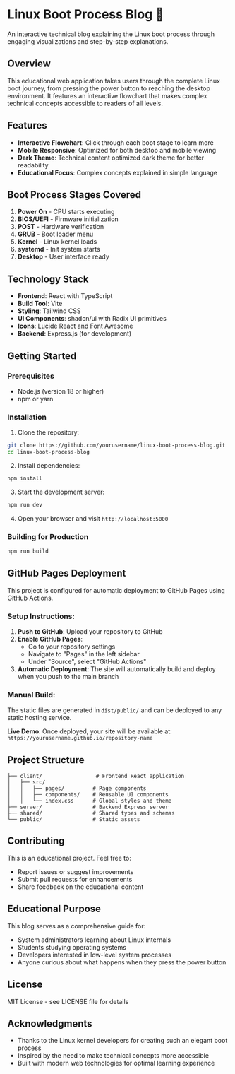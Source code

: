 # Linux Boot Process Blog 🐧

An interactive technical blog explaining the Linux boot process through engaging visualizations and step-by-step explanations.

## Overview

This educational web application takes users through the complete Linux boot journey, from pressing the power button to reaching the desktop environment. It features an interactive flowchart that makes complex technical concepts accessible to readers of all levels.

## Features

- **Interactive Flowchart**: Click through each boot stage to learn more
- **Mobile Responsive**: Optimized for both desktop and mobile viewing
- **Dark Theme**: Technical content optimized dark theme for better readability
- **Educational Focus**: Complex concepts explained in simple language

## Boot Process Stages Covered

1. **Power On** - CPU starts executing
2. **BIOS/UEFI** - Firmware initialization
3. **POST** - Hardware verification
4. **GRUB** - Boot loader menu
5. **Kernel** - Linux kernel loads
6. **systemd** - Init system starts
7. **Desktop** - User interface ready

## Technology Stack

- **Frontend**: React with TypeScript
- **Build Tool**: Vite
- **Styling**: Tailwind CSS
- **UI Components**: shadcn/ui with Radix UI primitives
- **Icons**: Lucide React and Font Awesome
- **Backend**: Express.js (for development)

## Getting Started

### Prerequisites

- Node.js (version 18 or higher)
- npm or yarn

### Installation

1. Clone the repository:
```bash
git clone https://github.com/yourusername/linux-boot-process-blog.git
cd linux-boot-process-blog
```

2. Install dependencies:
```bash
npm install
```

3. Start the development server:
```bash
npm run dev
```

4. Open your browser and visit `http://localhost:5000`

### Building for Production

```bash
npm run build
```

## GitHub Pages Deployment

This project is configured for automatic deployment to GitHub Pages using GitHub Actions.

### Setup Instructions:

1. **Push to GitHub**: Upload your repository to GitHub
2. **Enable GitHub Pages**:
   - Go to your repository settings
   - Navigate to "Pages" in the left sidebar
   - Under "Source", select "GitHub Actions"
3. **Automatic Deployment**: The site will automatically build and deploy when you push to the main branch

### Manual Build:
The static files are generated in `dist/public/` and can be deployed to any static hosting service.

**Live Demo**: Once deployed, your site will be available at:
`https://yourusername.github.io/repository-name`

## Project Structure

```
├── client/                 # Frontend React application
│   ├── src/
│   │   ├── pages/         # Page components
│   │   ├── components/    # Reusable UI components
│   │   └── index.css      # Global styles and theme
├── server/                # Backend Express server
├── shared/                # Shared types and schemas
└── public/                # Static assets
```

## Contributing

This is an educational project. Feel free to:

- Report issues or suggest improvements
- Submit pull requests for enhancements
- Share feedback on the educational content

## Educational Purpose

This blog serves as a comprehensive guide for:
- System administrators learning about Linux internals
- Students studying operating systems
- Developers interested in low-level system processes
- Anyone curious about what happens when they press the power button

## License

MIT License - see LICENSE file for details

## Acknowledgments

- Thanks to the Linux kernel developers for creating such an elegant boot process
- Inspired by the need to make technical concepts more accessible
- Built with modern web technologies for optimal learning experience
